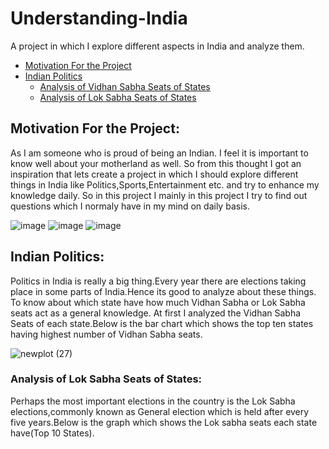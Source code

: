 # Understanding-India
A project in which I explore different aspects in India and analyze them.

* [Motivation For the Project](#Motivation-For-the-Project)
* [Indian Politics](#Indian-Politics)
  * [Analysis of Vidhan Sabha Seats of States](#Analysis-of-Vidhan-Sabha-Seats-of-States)
  * [Analysis of Lok Sabha Seats of States](#Analysis-of-Lok-Sabha-Seats-of-States)





## Motivation For the Project:
As I am someone who is proud of being an Indian. I feel it is important to know well about your motherland as well. So from this thought I got an inspiration that lets create a project in which I should explore different things in India like Politics,Sports,Entertainment etc. and try to enhance my knowledge daily. So in this project I mainly in this project I try to find out questions which I normaly have in my mind on daily basis.

![image](https://user-images.githubusercontent.com/55452866/104730874-d1025500-5760-11eb-9d61-4e67ba0c6b5a.png)
![image](https://user-images.githubusercontent.com/55452866/104731255-74ec0080-5761-11eb-8e3a-e14cec6133e7.png)
![image](https://user-images.githubusercontent.com/55452866/104731502-cbf1d580-5761-11eb-94ef-d567680a0702.png)

## Indian Politics:
Politics in India is really a big thing.Every year there are elections taking place in some parts of India.Hence its good to analyze about these things. To know about which state have how much Vidhan Sabha or Lok Sabha seats act as a general knowledge.
At first I analyzed the Vidhan Sabha Seats of each state.Below is the bar chart which shows the top ten states having highest number of Vidhan Sabha seats.

![newplot (27)](https://user-images.githubusercontent.com/55452866/104762456-6534e200-578a-11eb-85a5-76cd1ad9f6fc.png)

### Analysis of Lok Sabha Seats of States:
 Perhaps the most important elections in the country is the Lok Sabha elections,commonly known as General election which is held after every five years.Below is the graph which shows the Lok sabha seats each state have(Top 10 States).


